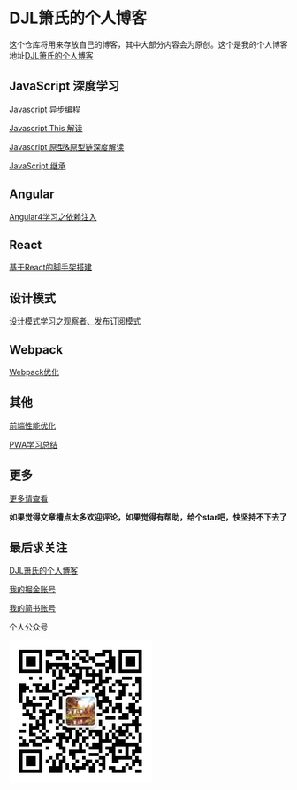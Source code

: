 # DJL箫氏的个人博客

这个仓库将用来存放自己的博客，其中大部分内容会为原创。这个是我的个人博客地址[DJL箫氏的个人博客](http://djl.pub)

## JavaScript 深度学习
[Javascript 异步编程](https://github.com/djlxiaoshi/blog/issues/1)

[Javascript This 解读](https://github.com/djlxiaoshi/blog/issues/3)

[Javascript 原型&原型链深度解读](https://github.com/djlxiaoshi/blog/issues/5)

[JavaScript 继承](https://github.com/djlxiaoshi/blog/issues/6)

## Angular

[Angular4学习之依赖注入](https://github.com/djlxiaoshi/blog/issues/2)

## React
[基于React的脚手架搭建](https://github.com/djlxiaoshi/blog/issues/4)

## 设计模式
[设计模式学习之观察者、发布订阅模式](https://github.com/djlxiaoshi/blog/issues/7)

## Webpack
[Webpack优化](https://github.com/djlxiaoshi/blog/issues/9)

## 其他
[前端性能优化](https://github.com/djlxiaoshi/blog/issues/8)

[PWA学习总结](https://github.com/djlxiaoshi/blog/issues/11)

## 更多
[更多请查看](https://github.com/djlxiaoshi/blog/tree/master/source/_posts)

**如果觉得文章槽点太多欢迎评论，如果觉得有帮助，给个star吧，快坚持不下去了**

## 最后求关注
[DJL箫氏的个人博客](http://djl.pub/)

[我的掘金账号](https://juejin.im/user/57183fcac4c9710054bc2fcf)

[我的简书账号](https://www.jianshu.com/u/d8657fcf1678)

个人公众号

![个人公众号](./source/images/xiaoshi-xiaowu.jpg)



